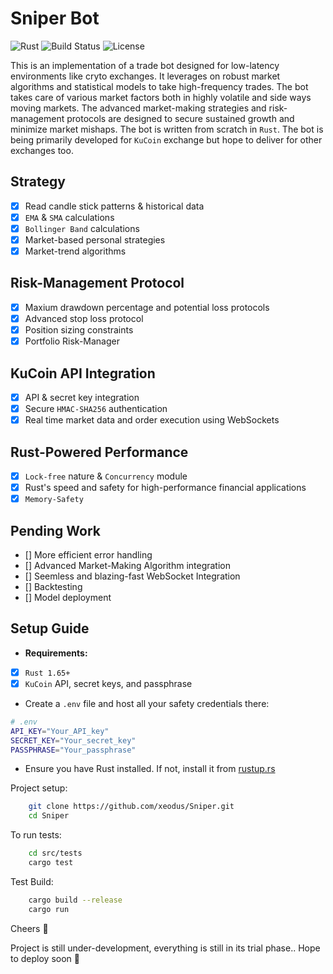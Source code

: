 # Sniper Bot

![Rust](https://img.shields.io/badge/Rust-006845?style=flat&logo=rust&logoColor=white&labelColor=333333)
![Build Status](https://github.com/xeodus/Sniper/actions/workflows/ci.yml/badge.svg)
![License](https://img.shields.io/badge/License-MIT%20-white.svg)

This is an implementation of a trade bot designed for low-latency environments like cryto exchanges. It leverages on robust market algorithms and statistical models to take high-frequency trades. The bot takes care of various market factors both in highly volatile and side ways moving markets. The advanced market-making strategies and risk-management protocols are designed to secure sustained growth and minimize market mishaps. The bot is written from scratch in ```Rust```. The bot is being primarily developed for ```KuCoin``` exchange but hope to deliver for other exchanges too.

## Strategy

- [x] Read candle stick patterns & historical data
- [x] ```EMA``` & ```SMA``` calculations
- [x] ```Bollinger Band``` calculations
- [x] Market-based personal strategies
- [x] Market-trend algorithms

## Risk-Management Protocol

- [x] Maxium drawdown percentage and potential loss protocols
- [x] Advanced stop loss protocol
- [x] Position sizing constraints
- [x] Portfolio Risk-Manager

## KuCoin API Integration

- [x] API & secret key integration
- [x] Secure ```HMAC-SHA256``` authentication
- [x] Real time market data and order execution using WebSockets

## Rust-Powered Performance

- [x] ```Lock-free``` nature & ```Concurrency``` module
- [x] Rust's speed and safety for high-performance financial applications
- [x] ```Memory-Safety```

## Pending Work

- [] More efficient error handling
- [] Advanced Market-Making Algorithm integration
- [] Seemless and blazing-fast WebSocket Integration
- [] Backtesting
- [] Model deployment

## Setup Guide

- **Requirements:** 
- [x] ```Rust 1.65+```
- [x] ```KuCoin``` API, secret keys, and passphrase

- Create a ```.env``` file and host all your safety credentials there:

```bash
# .env
API_KEY="Your_API_key"
SECRET_KEY="Your_secret_key"
PASSPHRASE="Your_passphrase"
```

- Ensure you have Rust installed. If not, install it from [rustup.rs](https://rustup.rs)

Project setup:

```bash
    git clone https://github.com/xeodus/Sniper.git
    cd Sniper
```
To run tests:

```bash
    cd src/tests
    cargo test
```

Test Build:

```bash
    cargo build --release
    cargo run
```

Cheers 🍻

Project is still under-development, everything is still in its trial phase..
Hope to deploy soon 🤞
